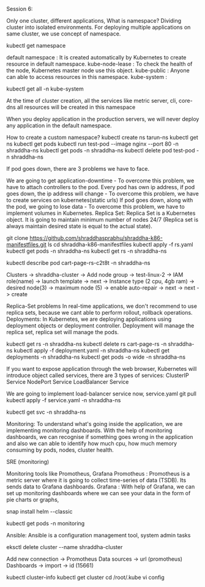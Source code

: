 Session 6:

Only one cluster, different applications, What is namespace? Dividing cluster into isolated environments. For deploying multiple applications on same cluster, we use concept of namespace.

kubectl get namespace

default namespace : It is created automatically by Kubernetes to create resource in default namespace. kube-node-lease : To check the health of the node, Kubernetes master node use this object. kube-public : Anyone can able to access resources in this namespace. kube-system :

kubectl get all -n kube-system

At the time of cluster creation, all the services like metric server, cli, core-dns all resources will be created in this namespace

When you deploy application in the production servers, we will never deploy any application in the default namespace.

How to create a custom namespace? kubectl create ns tarun-ns kubectl get ns kubectl get pods kubectl run test-pod --image nginx --port 80 -n shraddha-ns kubectl get pods -n shraddha-ns kubectl delete pod test-pod -n shraddha-ns

If pod goes down, there are 3 problems we have to face.

We are going to get application-downtime - To overcome this problem, we have to attach controllers to the pod.
Every pod has own ip address, if pod goes down, the ip address will change - To overcome this problem, we have to create services on kubernetes(static urls)
If pod goes down, along with the pod, we going to lose data - To overcome this problem, we have to implement volumes in Kubernetes.
Replica Set: Replica Set is a Kubernetes object. It is going to maintain minimum number of nodes 24/7 (Replica set is always maintain desired state is equal to the actual state).

git clone https://github.com/shraddhasprabhu/shraddha-k86-manifestfiles.git ls cd shraddha-k86-manifestfiles kubectl apply -f rs.yaml kubectl get pods -n shraddha-ns kubectl get rs -n shraddha-ns

kubectl describe pod cart-page-rs-c2t8t -n shraddha-ns

Clusters -> shraddha-cluster -> Add node group -> test-linux-2 -> IAM role(name) -> launch template -> next -> Instance type (2 cpu, 4gb ram) -> desired node(3) -> maximum node (5) -> enable auto-repair -> next -> next -> create

Replica-Set problems In real-time applications, we don't recommend to use replica sets, because we cant able to perform rollout, rollback operations. Deployments: In Kubernetes, we are deploying applications using deployment objects or deployment controller. Deployment will manage the replica set, replica set will manage the pods.

kubectl get rs -n shraddha-ns kubectl delete rs cart-page-rs -n shraddha-ns kubectl apply -f deployment.yaml -n shraddha-ns kubectl get deployments -n shraddha-ns kubectl get pods -o wide -n shraddha-ns

If you want to expose application through the web browser, Kubernetes will introduce object called services, there are 3 types of services: ClusterIP Service NodePort Service LoadBalancer Service

We are going to implement load-balancer service now, service.yaml git pull kubectl apply -f service.yaml -n shraddha-ns

kubectl get svc -n shraddha-ns

Monitoring: To understand what's going inside the application, we are implementing monitoring dashboards. With the help of monitoring dashboards, we can recognise if something goes wrong in the application and also we can able to identify how much cpu, how much memory consuming by pods, nodes, cluster health.

SRE (monitoring)

Monitoring tools like Promotheus, Grafana Promotheus : Promotheus is a metric server where it is going to collect time-series of data (TSDB). Its sends data to Grafana dashboards. Grafana : With help of Grafana, we can set up monitoring dashboards where we can see your data in the form of pie charts or graphs,

snap install helm --classic

kubectl get pods -n monitoring

Ansible: Ansible is a configuration management tool, system admin tasks

eksctl delete cluster --name shraddha-cluster

Add new connection -> Promotheus Data sources -> url (promotheus) Dashboards -> import -> id (15661)

kubectl cluster-info kubectl get cluster cd /root/.kube vi config
